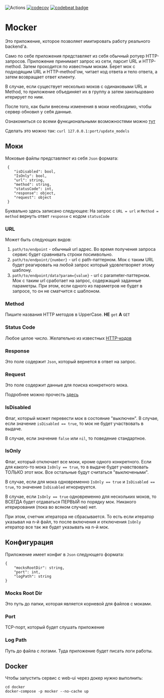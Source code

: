 ![Actions](https://github.com/LastSprint/mocker/workflows/Build/badge.svg)
[![codecov](https://codecov.io/gh/LastSprint/mocker/branch/master/graph/badge.svg)](https://codecov.io/gh/LastSprint/mocker)
[![codebeat badge](https://codebeat.co/badges/2c22d06b-0f69-44af-9b42-00c6cf0cc3e4)](https://codebeat.co/projects/github-com-lastsprint-mocker-master)
# Mocker

Это приложение, которое позволяет имитировать работу реального backend'а.

Само по себе приложения представляет из себя обычный ротуер HTTP-запросов. 
Приложение принимает запрос из сети, парсит URL и HTTP-method. Затем проходится по известным мокам. Берет мок с подходящим URL и HTTP-method'ом, читает код ответа и тело ответа, а затем возвращает ответ клиенту.

В случае, если существует несколько моков с одинаковыми URL и Method, то приложение объединяет их в группу а затем закольцовано итерирует по ним.

После того, как были внесены изменения в моки необходимо, чтобы сервер обновил у себя данные.

Ознакомиться со всеми функциональными возможностями можно [тут](docks/features.md)

Сделать это можно так: `curl 127.0.0.1:port/update_models`

## Моки

Моковые файлы представляют из себя `Json` формата:
```
 {
    "isDisabled": bool,
    "IsOnly": bool,
    "url": string,
    "method": string,
    "statusCode": int,
    "response": object,
    "request": object
 }
```

Буквально здесь записано следующее:
На запрос с `URL = url` и `Method = method` вернуть ответ `response` с кодом `statusCode`

### URL

Может быть следующих видов:

1. `path/to/endpoint` - обычный url адрес. Во время получения запроса сервис будет сравнивать строки посимвольно.
2. `path/to/endpoint/{number}` - url с path-паттерном. Мок с таким URL будет реагировать на любой запрос который удовлетворяет этому шаблону.
3. `path/to/endpoint/data?param={value}` - url c parameter-паттерном. Мок с таким url сработает на запрос, содержащий заданные параметры. При этом, если одного из параметров не будет в запросе, то он не сматчится с шаблоном.

### Method

Пишите названия HTTP методов в UpperCase. 
**НЕ** `get` **А**  `GET` 

### Status Code

Любое целое число. Желательно из известных [HTTP-кодов](https://ru.wikipedia.org/wiki/Список_кодов_состояния_HTTP)

### Response

Это поле содержит `Json`, который вернется в ответ на запрос. 

### Request

Это поле содержит данные для поиска конкретного мока. 

Подробнее можно прочесть [здесь](/docks/features.md/#cравнение-по-параметрам)

### IsDisabled

Флаг, который может перевести мок в состояние "выключен". В случае, если значение `isDisabled == true`, то мок не будет участвовать в выдаче. 

В случае, если значение `false` или `nil`, то поведение стандартное.

### IsOnly

Флаг, который отключает все моки, кроме одного конкретного. Если для какого-то мока `IsOnly == true`, то в выдаче будет учавствовать ТОЛЬКО этот мок. Все остальные будут считаться "выключеными". 

В случае, если для мока одновременно `IsOnly == true` и `IsDisabled == true`, то значение `IsDisabled` игнорируется. 

В случае, если `IsOnly == true` одновременно для нескольких моков, то ВСЕГДА будет отдаваться ПЕРВЫЙ по порядку мок. Никакого итерирования (пока во всяком случае) нет. 

При этом, счетчик итератора не сбрасывается. То есть если итератор указывал на n-й файл, то после включения и отключения `IsOnly` итератор все так же будет указывать на n-й мок.

## Конфигурация

Приложение имеет конфиг в `Json` следующего формата:
```
{
    "mocksRootDir": string,
    "port": int,
    "logPath": string
}
```

### Mocks Root Dir

Это путь до папки, которая является корневой для файлов с моками. 

### Port

TCP-порт, который будет слушать приложение

### Log Path

Путь до файла с логами. Туда приложение будет писать логи работы.

## Docker

Чтобы запустить сервис с web-ui через докер нужно выполнить:

```
cd docker
docker-compose -p mocker --no-cache up
```
